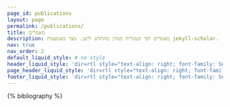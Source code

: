 ```yaml
---
page_id: publications
layout: page
permalink: /publications/
title: מאמרים
description: מאמרים לפי קטגוריה ממוין מהחדש לישן. נוצר באמצעות jekyll-scholar.
nav: true
nav_order: 2
default_liquid_style: # no style
header_liquid_style: 'dir=rtl style="text-align: right; font-family: Segoe UI"'
page_header_liquid_style: 'dir=rtl style="text-align: right; font-family: Segoe UI"'
footer_liquid_style: 'dir=rtl style="text-align: right; font-family: Segoe UI"'
---
```


<!-- _pages/publications.md -->
<div class="publications">

{% bibliography %}

</div>
